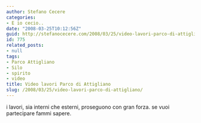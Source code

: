 ```yaml
---
author: Stefano Cecere
categories:
- E io cecio..
date: "2008-03-25T10:12:56Z"
guid: http://stefanocecere.com/2008/03/25/video-lavori-parco-di-attigliano/
id: 775
related_posts:
- null
tags:
- Parco Attigliano
- Silo
- spirito
- video
title: Video lavori Parco di Attigliano
slug: /2008/03/25/video-lavori-parco-di-attigliano/
---
```


i lavori, sia interni che esterni, proseguono con gran forza. se vuoi partecipare fammi sapere.